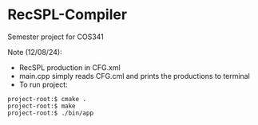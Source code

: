# RecSPL-Compiler
Semester project for COS341

Note (12/08/24): 
 - RecSPL production in CFG.xml
 - main.cpp simply reads CFG.cml and prints the productions to terminal
 - To run project:
```
project-root:$ cmake .
project-root:$ make
project-root:$ ./bin/app
```